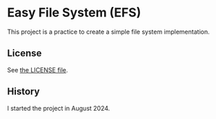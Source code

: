 # Easy File System (EFS)

This project is a practice to create a simple file system implementation.

## License

See [the LICENSE file](LICENSE).

## History

I started the project in August 2024.

